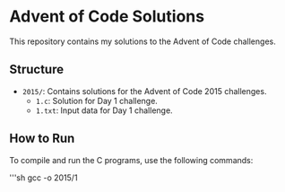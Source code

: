 # Advent of Code Solutions

This repository contains my solutions to the Advent of Code challenges.

## Structure

- `2015/`: Contains solutions for the Advent of Code 2015 challenges.
  - `1.c`: Solution for Day 1 challenge.
  - `1.txt`: Input data for Day 1 challenge.

## How to Run

To compile and run the C programs, use the following commands:

'''sh
gcc -o 2015/1